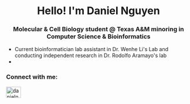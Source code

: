 <h1 align="center">Hello! I'm Daniel Nguyen</h1>
<h3 align="center"> Molecular & Cell Biology student @ Texas A&M minoring in Computer Science & Bioinformatics </h3>

- Current bioinformatician lab assistant in Dr. Wenhe Li's Lab and conducting independent research in Dr. Rodolfo Aramayo's lab
- 
<h3 align="left">Connect with me:</h3>
<p align="left">
<a href="https://www.linkedin.com/in/danielnguyentamu/" target="blank"><img align="center" src="https://raw.githubusercontent.com/rahuldkjain/github-profile-readme-generator/master/src/images/icons/Social/linked-in-alt.svg" alt="danielnguyentamu" height="30" width="40" /></a>
</p>
